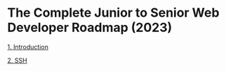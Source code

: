 # The Complete Junior to Senior Web Developer Roadmap (2023)

[1. Introduction](./Chapters/1%20Introduction.md)

[2. SSH](./Chapters/2%20SSH.md)
